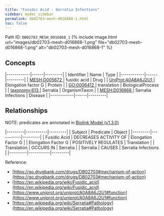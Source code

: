 ```yaml
---
title: "Fusidic Acid - Serratia Infections"
sidebar: mydoc_sidebar
permalink: db02703-mesh-d016868-1.html
toc: false 
---
```



Path ID: `DB02703_MESH_D016868_1`
{% include image.html url="images/db02703-mesh-d016868-1.png" file="db02703-mesh-d016868-1.png" alt="db02703-mesh-d016868-1" %}

## Concepts

|------------|------|---------|
| Identifier | Name | Type    |
|------------|------|---------|
| <a href="https://identifiers.org/MESH:D005672">MESH:D005672 </a> | fusidic acid | Drug |
| <a href="https://identifiers.org/UniProt:A0A8A6J2U1">UniProt:A0A8A6J2U1 </a> | Elongation factor G | Protein |
| <a href="https://identifiers.org/GO:0006412">GO:0006412 </a> | translation | BiologicalProcess |
| <a href="https://identifiers.org/taxonomy:613">taxonomy:613 </a> | Serratia | OrganismTaxon |
| <a href="https://identifiers.org/MESH:D016868">MESH:D016868 </a> | Serratia Infections | Disease |
|------------|------|---------|

## Relationships


NOTE: predicates are annotated in <a href="https://github.com/biolink/biolink-model/releases/tag/v1.3.0">Biolink Model (v1.3.0)</a>

|---------|-----------|---------|
| Subject | Predicate | Object  |
|---------|-----------|---------|
| Fusidic Acid | DECREASES ACTIVITY OF | Elongation Factor G |
| Elongation Factor G | POSITIVELY REGULATES | Translation |
| Translation | OCCURS IN | Serratia |
| Serratia | CAUSES | Serratia Infections |
|---------|-----------|---------|

Reference: 
  - [https://go.drugbank.com/drugs/DB02703#mechanism-of-action](https://go.drugbank.com/drugs/DB02703#mechanism-of-action)
  - [https://en.wikipedia.org/wiki/Fusidic_acid](https://en.wikipedia.org/wiki/Fusidic_acid)
  - [https://www.uniprot.org/uniprot/A0A8A6J2U1#function](https://www.uniprot.org/uniprot/A0A8A6J2U1#function)
  - [https://en.wikipedia.org/wiki/Serratia#Pathology](https://en.wikipedia.org/wiki/Serratia#Pathology)
